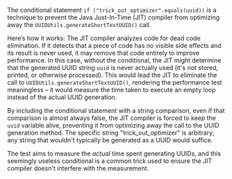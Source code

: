The conditional statement `if ("trick_out_optimizer".equals(uuid))` is a technique to prevent the Java Just-In-Time (JIT) compiler from optimizing away the `UUIDUtils.generateShortTextUUID()` call. 

Here’s how it works: The JIT compiler analyzes code for dead code elimination. If it detects that a piece of code has no visible side effects and its result is never used, it may remove that code entirely to improve performance. In this case, without the conditional, the JIT might determine that the generated UUID string `uuid` is never actually used (it's not stored, printed, or otherwise processed). This would lead the JIT to eliminate the call to `UUIDUtils.generateShortTextUUID()`, rendering the performance test meaningless – it would measure the time taken to execute an empty loop instead of the actual UUID generation.

By including the conditional statement with a string comparison, even if that comparison is almost always false, the JIT compiler is forced to keep the `uuid` variable alive, preventing it from optimizing away the call to the UUID generation method. The specific string "trick_out_optimizer" is arbitrary; any string that wouldn't typically be generated as a UUID would suffice.

The test aims to measure the *actual* time spent generating UUIDs, and this seemingly useless conditional is a common trick used to ensure the JIT compiler doesn't interfere with the measurement.